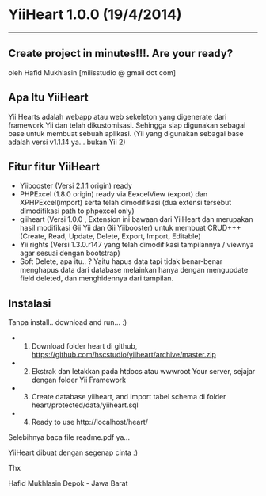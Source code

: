 ﻿YiiHeart 1.0.0 (19/4/2014)
========
---
Create project in minutes!!!. Are your ready?
---
oleh Hafid Mukhlasin [milisstudio @ gmail dot com]

## Apa Itu YiiHeart
Yii Hearts adalah webapp atau web sekeleton yang digenerate dari framework Yii dan telah dikustomisasi. Sehingga siap digunakan sebagai base untuk membuat sebuah aplikasi. (Yii yang digunakan sebagai base adalah versi v1.1.14  ya… bukan Yii 2)

## Fitur fitur YiiHeart
* Yiibooster (Versi 2.1.1 origin) ready
* PHPExcel (1.8.0 origin) ready via EexcelView (export) dan XPHPExcel(import) serta telah dimodifikasi (dua extensi tersebut dimodifikasi path to phpexcel only)
* giiheart  (Versi 1.0.0 , Extension ini bawaan dari YiiHeart dan merupakan hasil modifikasi Gii Yii dan Gii Yiibooster) untuk membuat CRUD+++ (Create, Read, Update, Delete, Export, Import, Editable) 
* Yii rights (Versi 1.3.0.r147 yang telah dimodifikasi tampilannya / viewnya agar sesuai dengan bootstrap)
* Soft Delete, apa itu.. ? Yaitu hapus data tapi tidak benar-benar menghapus data dari database melainkan hanya dengan mengupdate field deleted, dan menghidennya dari tampilan.

## Instalasi
Tanpa install.. download and run… :)
* 1.	Download folder heart di github, https://github.com/hscstudio/yiiheart/archive/master.zip
* 2.	Ekstrak dan letakkan pada htdocs atau wwwroot Your server, sejajar dengan folder Yii Framework
* 3.	Create database yiiheart,  and import tabel schema di folder heart/protected/data/yiiheart.sql
* 4.	Ready to use
http://localhost/heart/

Selebihnya baca file readme.pdf ya...

YiiHeart dibuat dengan segenap cinta :)

Thx

Hafid Mukhlasin
Depok - Jawa Barat
